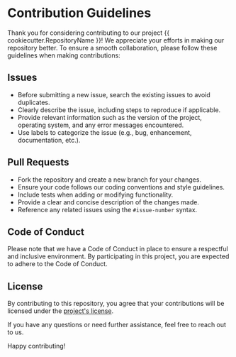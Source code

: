 # Contribution Guidelines

Thank you for considering contributing to our project {{ cookiecutter.RepositoryName }}! We appreciate your efforts in making our repository better. To ensure a smooth collaboration, please follow these guidelines when making contributions:

## Issues

- Before submitting a new issue, search the existing issues to avoid duplicates.
- Clearly describe the issue, including steps to reproduce if applicable.
- Provide relevant information such as the version of the project, operating system, and any error messages encountered.
- Use labels to categorize the issue (e.g., bug, enhancement, documentation, etc.).

## Pull Requests

- Fork the repository and create a new branch for your changes.
- Ensure your code follows our coding conventions and style guidelines.
- Include tests when adding or modifying functionality.
- Provide a clear and concise description of the changes made.
- Reference any related issues using the `#issue-number` syntax.

## Code of Conduct

Please note that we have a Code of Conduct in place to ensure a respectful and inclusive environment. By participating in this project, you are expected to adhere to the Code of Conduct.

## License

By contributing to this repository, you agree that your contributions will be licensed under the [project's license](LICENSE).

If you have any questions or need further assistance, feel free to reach out to us.

Happy contributing!
